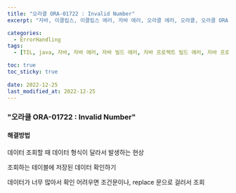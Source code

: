 ```yaml
---
title: "오라클 ORA-01722 : Invalid Number"
excerpt: "자바, 이클립스, 이클립스 에러, 자바 에러, 오라클 에러, 오라클, 오라클 ORA-01722 : Invalid Number"

categories:
  - ErrorHandling
tags:
  - [TIL, java, 자바, 자바 에러, 자바 빌드 에러, 자바 프로젝트 빌드 에러, 자바 프로젝트 빌드, 이클립스, 이클립스 에러, sql, sql 에러, 오라클 ORA-01722, 오라클 Invalid Number, 오라클 ORA-01722 Invalid Number ]

toc: true
toc_sticky: true
 
date: 2022-12-25
last_modified_at: 2022-12-25
---
```

### "오라클 ORA-01722 : Invalid Number"

#### 해결방법

데이터 조회할 때 데이터 형식이 달라서 발생하는 현상

조회하는 테이블에 저장된 데이터 확인하기

데이터가 너무 많아서 확인 어려우면 조건문이나, replace 문으로 걸러서 조회